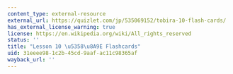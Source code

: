 ```yaml
---
content_type: external-resource
external_url: https://quizlet.com/jp/535069152/tobira-10-flash-cards/
has_external_license_warning: true
license: https://en.wikipedia.org/wiki/All_rights_reserved
status: ''
title: "Lesson 10 \u5358\u8A9E Flashcards"
uid: 31eeee98-1c2b-45cd-9aaf-ac11c98365af
wayback_url: ''
---
```

